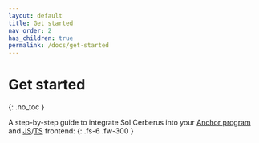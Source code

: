 ```yaml
---
layout: default
title: Get started
nav_order: 2
has_children: true
permalink: /docs/get-started
---
```


# Get started
{: .no_toc }

A step-by-step guide to integrate Sol Cerberus into your [Anchor program] and [JS]/[TS] frontend:
{: .fs-6 .fw-300 }

[Anchor program]: https://book.anchor-lang.com/introduction/what_is_anchor.html
[JS]: https://www.javascript.com/
[TS]: https://www.typescriptlang.org/